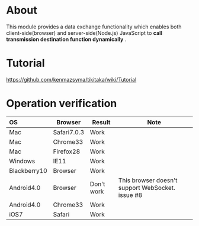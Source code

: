 About
=
This module provides a data exchange functionality which enables both client-side(browser) and server-side(Node.js) JavaScript to **call transmission destination function dynamically** .

Tutorial
=
https://github.com/kenmazsyma/tikitaka/wiki/Tutorial

Operation verification
=
 
|OS|Browser|Result|Note|
|:--|-----|-----|---|
|Mac|Safari7.0.3|Work||
|Mac|Chrome33|Work||
|Mac|Firefox28|Work||
|Windows|IE11|Work||
|Blackberry10|Browser|Work||
|Android4.0|Browser|Don't work|This browser doesn't support WebSocket. issue #8|
|Android4.0|Chrome33|Work||
|iOS7|Safari|Work||

